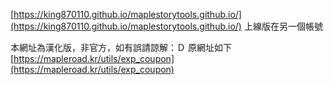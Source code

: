 [https://king870110.github.io/maplestorytools.github.io/](https://king870110.github.io/maplestorytools.github.io/)
上線版在另一個帳號

本網址為漢化版，非官方，如有誤請諒解：Ｄ
原網址如下
[https://mapleroad.kr/utils/exp_coupon](https://mapleroad.kr/utils/exp_coupon)
